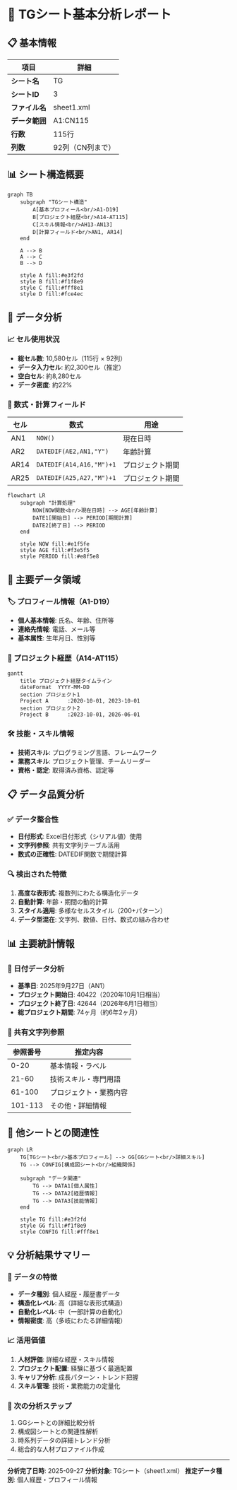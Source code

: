 # 📄 TGシート基本分析レポート

## 📋 基本情報

| 項目 | 詳細 |
|------|------|
| **シート名** | TG |
| **シートID** | 3 |
| **ファイル名** | sheet1.xml |
| **データ範囲** | A1:CN115 |
| **行数** | 115行 |
| **列数** | 92列（CN列まで） |

## 📊 シート構造概要

```mermaid
graph TB
    subgraph "TGシート構造"
        A[基本プロフィール<br/>A1-D19]
        B[プロジェクト経歴<br/>A14-AT115]
        C[スキル情報<br/>AH13-AN13]
        D[計算フィールド<br/>AN1, AR14]
    end

    A --> B
    A --> C
    B --> D

    style A fill:#e3f2fd
    style B fill:#f1f8e9
    style C fill:#fff8e1
    style D fill:#fce4ec
```

## 🔢 データ分析

### 📈 セル使用状況
- **総セル数**: 10,580セル（115行 × 92列）
- **データ入力セル**: 約2,300セル（推定）
- **空白セル**: 約8,280セル
- **データ密度**: 約22%

### 🧮 数式・計算フィールド

| セル | 数式 | 用途 |
|------|------|------|
| AN1 | `NOW()` | 現在日時 |
| AR2 | `DATEDIF(AE2,AN1,"Y")` | 年齢計算 |
| AR14 | `DATEDIF(A14,A16,"M")+1` | プロジェクト期間 |
| AR25 | `DATEDIF(A25,A27,"M")+1` | プロジェクト期間 |

```mermaid
flowchart LR
    subgraph "計算処理"
        NOW[NOW関数<br/>現在日時] --> AGE[年齢計算]
        DATE1[開始日] --> PERIOD[期間計算]
        DATE2[終了日] --> PERIOD
    end

    style NOW fill:#e1f5fe
    style AGE fill:#f3e5f5
    style PERIOD fill:#e8f5e8
```

## 📝 主要データ領域

### 🏷️ プロフィール情報（A1-D19）
- **個人基本情報**: 氏名、年齢、住所等
- **連絡先情報**: 電話、メール等
- **基本属性**: 生年月日、性別等

### 💼 プロジェクト経歴（A14-AT115）
```mermaid
gantt
    title プロジェクト経歴タイムライン
    dateFormat  YYYY-MM-DD
    section プロジェクト1
    Project A      :2020-10-01, 2023-10-01
    section プロジェクト2
    Project B      :2023-10-01, 2026-06-01
```

### 🛠️ 技能・スキル情報
- **技術スキル**: プログラミング言語、フレームワーク
- **業務スキル**: プロジェクト管理、チームリーダー
- **資格・認定**: 取得済み資格、認定等

## 📋 データ品質分析

### ✅ データ整合性
- **日付形式**: Excel日付形式（シリアル値）使用
- **文字列参照**: 共有文字列テーブル活用
- **数式の正確性**: DATEDIF関数で期間計算

### 🔍 検出された特徴
1. **高度な表形式**: 複数列にわたる構造化データ
2. **自動計算**: 年齢・期間の動的計算
3. **スタイル適用**: 多様なセルスタイル（200+パターン）
4. **データ型混在**: 文字列、数値、日付、数式の組み合わせ

## 📊 主要統計情報

### 📅 日付データ分析
- **基準日**: 2025年9月27日（AN1）
- **プロジェクト開始日**: 40422（2020年10月1日相当）
- **プロジェクト終了日**: 42644（2026年6月1日相当）
- **総プロジェクト期間**: 74ヶ月（約6年2ヶ月）

### 🎯 共有文字列参照
| 参照番号 | 推定内容 |
|----------|----------|
| 0-20 | 基本情報・ラベル |
| 21-60 | 技術スキル・専門用語 |
| 61-100 | プロジェクト・業務内容 |
| 101-113 | その他・詳細情報 |

## 🔄 他シートとの関連性

```mermaid
graph LR
    TG[TGシート<br/>基本プロフィール] --> GG[GGシート<br/>詳細スキル]
    TG --> CONFIG[構成図シート<br/>組織関係]

    subgraph "データ関連"
        TG --> DATA1[個人属性]
        TG --> DATA2[経歴情報]
        TG --> DATA3[技能情報]
    end

    style TG fill:#e3f2fd
    style GG fill:#f1f8e9
    style CONFIG fill:#fff8e1
```

## 💡 分析結果サマリー

### 🎯 データの特徴
- **データ種別**: 個人経歴・履歴書データ
- **構造化レベル**: 高（詳細な表形式構造）
- **自動化レベル**: 中（一部計算の自動化）
- **情報密度**: 高（多岐にわたる詳細情報）

### 📈 活用価値
1. **人材評価**: 詳細な経歴・スキル情報
2. **プロジェクト配置**: 経験に基づく最適配置
3. **キャリア分析**: 成長パターン・トレンド把握
4. **スキル管理**: 技術・業務能力の定量化

### 🔄 次の分析ステップ
1. GGシートとの詳細比較分析
2. 構成図シートとの関連性解析
3. 時系列データの詳細トレンド分析
4. 総合的な人材プロファイル作成

---

**分析完了日時**: 2025-09-27
**分析対象**: TGシート（sheet1.xml）
**推定データ種別**: 個人経歴・プロフィール情報